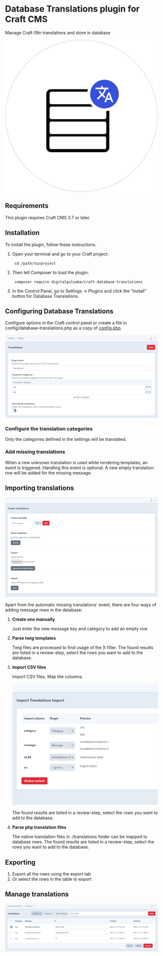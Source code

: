 # Database Translations plugin for Craft CMS

Manage Craft i18n translations and store in database

![Screenshot](resources/img/plugin-logo.png)

## Requirements

This plugin requires Craft CMS 3.7 or later.

## Installation

To install the plugin, follow these instructions.

1. Open your terminal and go to your Craft project:

        cd /path/to/project

2. Then tell Composer to load the plugin:

        composer require digitalpulsebe/craft-database-translations

3. In the Control Panel, go to Settings → Plugins and click the “Install” button for Database Translations.

## Configuring Database Translations

Configure options in the Craft control panel or create a file in config/database-translations.php as a copy of [config.php](src/config.php).

![Screenshot](resources/img/screenshot_settings.png)

### Configure the translation categories

Only the categories defined in the settings will be translated.

### Add missing translations

When a new unknown translation is used while rendering templates, an event is triggered.
Handling this event is optional. A new empty translation row will be added for the missing message.

## Importing translations

![Screenshot](resources/img/screenshot_import.png)

Apart from the automatic missing translations' event, there are four ways of adding
message rows in the database:

1. **Create one manually**

   Just enter the new message key and category to add an empty row

2. **Parse twig templates**

   Twig files are processed to find usage of the |t filter.
   The found results are listed in a review-step, select the rows you want to add to the database.

3. **Import CSV files**

   Import CSV files. Map the columns.

   ![Screenshot](resources/img/screenshot_import_map.png)

   The found results are listed in a review-step, select the rows you want to add to the database.

4. **Parse php translation files**

   The native translation files in ./translations folder can be mapped to database rows.
   The found results are listed in a review-step, select the rows you want to add to the database.

## Exporting

1. Export all the rows using the export tab
2. Or select the rows in the table to export

## Manage translations

![Screenshot](resources/img/screenshot_table.png)

